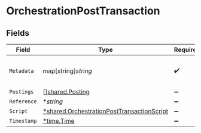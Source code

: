 # OrchestrationPostTransaction


## Fields

| Field                                                                                                          | Type                                                                                                           | Required                                                                                                       | Description                                                                                                    | Example                                                                                                        |
| -------------------------------------------------------------------------------------------------------------- | -------------------------------------------------------------------------------------------------------------- | -------------------------------------------------------------------------------------------------------------- | -------------------------------------------------------------------------------------------------------------- | -------------------------------------------------------------------------------------------------------------- |
| `Metadata`                                                                                                     | map[string]*string*                                                                                            | :heavy_check_mark:                                                                                             | N/A                                                                                                            | {<br/>"admin": "true"<br/>}                                                                                    |
| `Postings`                                                                                                     | [][shared.Posting](../../../pkg/models/shared/posting.md)                                                      | :heavy_minus_sign:                                                                                             | N/A                                                                                                            |                                                                                                                |
| `Reference`                                                                                                    | **string*                                                                                                      | :heavy_minus_sign:                                                                                             | N/A                                                                                                            | ref:001                                                                                                        |
| `Script`                                                                                                       | [*shared.OrchestrationPostTransactionScript](../../../pkg/models/shared/orchestrationposttransactionscript.md) | :heavy_minus_sign:                                                                                             | N/A                                                                                                            |                                                                                                                |
| `Timestamp`                                                                                                    | [*time.Time](https://pkg.go.dev/time#Time)                                                                     | :heavy_minus_sign:                                                                                             | N/A                                                                                                            |                                                                                                                |